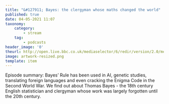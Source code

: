 ```yaml
---
title: "&#127911; Bayes: the clergyman whose maths changed the world"
published: true
date: 04-05-2021 11:07
taxonomy:
    category:
        - stream
    tag:
        - podcasts
header_image: '0'
theurl: http://open.live.bbc.co.uk/mediaselector/6/redir/version/2.0/mediaset/audio-nondrm-download/proto/http/vpid/p09g0y5r.mp3
image: artwork-resized.png
template: item
--- 
```

Episode summary: Bayes’ Rule has been used in AI, genetic studies, translating foreign languages and even cracking the Enigma Code in the Second World War. We find out about Thomas Bayes - the 18th century English statistician and clergyman whose work was largely forgotten until the 20th century.
